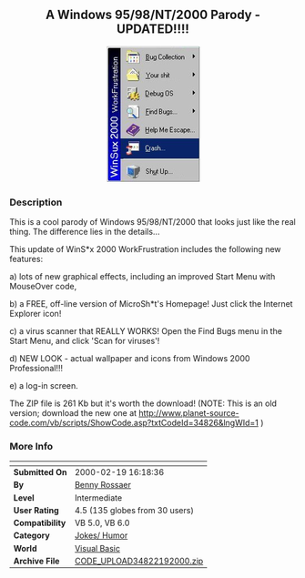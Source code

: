 ﻿<div align="center">

## A Windows 95/98/NT/2000 Parody \- UPDATED\!\!\!\!

<img src="crashm.jpg">
</div>

### Description

This is a cool parody of Windows 95/98/NT/2000 that looks just like the real thing. The difference lies in the details...

This update of WinS*x 2000 WorkFrustration includes the following new features:

a) lots of new graphical effects, including an improved Start Menu with MouseOver code,

b) a FREE, off-line version of MicroSh*t's Homepage! Just click the Internet Explorer icon!

c) a virus scanner that REALLY WORKS! Open the Find Bugs menu in the Start Menu, and click 'Scan for viruses'!

d) NEW LOOK - actual wallpaper and icons from Windows 2000 Professional!!!

e) a log-in screen.

The ZIP file is 261 Kb but it's worth the download! (NOTE: This is an old version; download the new one at http://www.planet-source-code.com/vb/scripts/ShowCode.asp?txtCodeId=34826&lngWId=1  )
 
### More Info
 


<span>             |<span>
---                |---
**Submitted On**   |2000-02-19 16:18:36
**By**             |[Benny Rossaer](https://github.com/Planet-Source-Code/PSCIndex/blob/master/ByAuthor/benny-rossaer.md)
**Level**          |Intermediate
**User Rating**    |4.5 (135 globes from 30 users)
**Compatibility**  |VB 5\.0, VB 6\.0
**Category**       |[Jokes/ Humor](https://github.com/Planet-Source-Code/PSCIndex/blob/master/ByCategory/jokes-humor__1-40.md)
**World**          |[Visual Basic](https://github.com/Planet-Source-Code/PSCIndex/blob/master/ByWorld/visual-basic.md)
**Archive File**   |[CODE\_UPLOAD34822192000\.zip](https://github.com/Planet-Source-Code/benny-rossaer-a-windows-95-98-nt-2000-parody-updated__1-6149/archive/master.zip)








